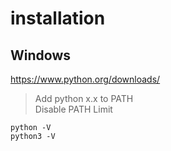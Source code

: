 # installation

## Windows
https://www.python.org/downloads/

> Add python x.x to PATH\
> Disable PATH Limit

    python -V
    python3 -V